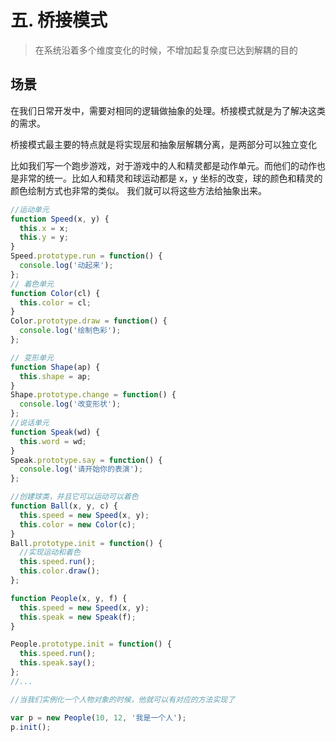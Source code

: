 # 五. 桥接模式

> 在系统沿着多个维度变化的时候，不增加起复杂度已达到解耦的目的

## 场景

在我们日常开发中，需要对相同的逻辑做抽象的处理。桥接模式就是为了解决这类的需求。

桥接模式最主要的特点就是将实现层和抽象层解耦分离，是两部分可以独立变化

比如我们写一个跑步游戏，对于游戏中的人和精灵都是动作单元。而他们的动作也是非常的统一。比如人和精灵和球运动都是 x，y 坐标的改变，球的颜色和精灵的颜色绘制方式也非常的类似。 我们就可以将这些方法给抽象出来。

```js
//运动单元
function Speed(x, y) {
  this.x = x;
  this.y = y;
}
Speed.prototype.run = function() {
  console.log('动起来');
};
// 着色单元
function Color(cl) {
  this.color = cl;
}
Color.prototype.draw = function() {
  console.log('绘制色彩');
};

// 变形单元
function Shape(ap) {
  this.shape = ap;
}
Shape.prototype.change = function() {
  console.log('改变形状');
};
//说话单元
function Speak(wd) {
  this.word = wd;
}
Speak.prototype.say = function() {
  console.log('请开始你的表演');
};

//创建球类，并且它可以运动可以着色
function Ball(x, y, c) {
  this.speed = new Speed(x, y);
  this.color = new Color(c);
}
Ball.prototype.init = function() {
  //实现运动和着色
  this.speed.run();
  this.color.draw();
};

function People(x, y, f) {
  this.speed = new Speed(x, y);
  this.speak = new Speak(f);
}

People.prototype.init = function() {
  this.speed.run();
  this.speak.say();
};
//...

//当我们实例化一个人物对象的时候，他就可以有对应的方法实现了

var p = new People(10, 12, '我是一个人');
p.init();
```